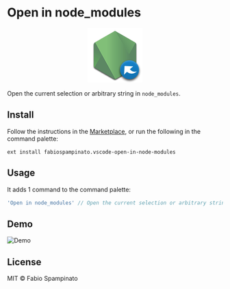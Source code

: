 # Open in node_modules

<p align="center">
	<img src="https://raw.githubusercontent.com/fabiospampinato/vscode-open-in-node-modules/master/resources/logo-128x128.png" alt="Logo">
</p>

Open the current selection or arbitrary string in `node_modules`.

## Install

Follow the instructions in the [Marketplace](https://marketplace.visualstudio.com/items?itemName=fabiospampinato.vscode-open-in-node-modules), or run the following in the command palette:

```shell
ext install fabiospampinato.vscode-open-in-node-modules
```

## Usage

It adds 1 command to the command palette:

```js
'Open in node_modules' // Open the current selection or arbitrary string in node_modules
```

## Demo

![Demo](resources/demo.gif)

## License

MIT © Fabio Spampinato
